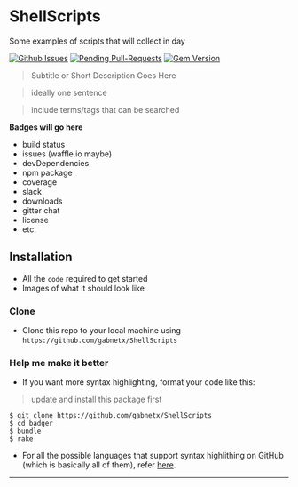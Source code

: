 <!-- [![FVCproductions](https://raw.githubusercontent.com/gabnetx/ShellScripts/master/BusinessCardGabnetx_Mayor.png)](https://github.com/gabnetx) -->

# ShellScripts
Some examples of scripts that will collect in day

 [![Github Issues](http://githubbadges.herokuapp.com/gabnetx/ShellScripts/issues.svg?style=flat-square)](https://github.com/gabnetx/ShellScripts/issues) [![Pending Pull-Requests](http://githubbadges.herokuapp.com/badges/badgerbadgerbadger/pulls.svg?style=flat-square)](https://github.com/gabnetx/ShellScripts/pulls) [![Gem Version](http://img.shields.io/gem/v/badgerbadgerbadger.svg?style=flat-square)](https://github.com/gabnetx/ShellScripts) 

> Subtitle or Short Description Goes Here

> ideally one sentence

> include terms/tags that can be searched

**Badges will go here**

- build status
- issues (waffle.io maybe)
- devDependencies
- npm package
- coverage
- slack
- downloads
- gitter chat
- license
- etc.

## Installation

- All the `code` required to get started
- Images of what it should look like

### Clone

- Clone this repo to your local machine using `https://github.com/gabnetx/ShellScripts`

### Help me make it better

- If you want more syntax highlighting, format your code like this:

> update and install this package first

```shell
$ git clone https://github.com/gabnetx/ShellScripts
$ cd badger
$ bundle
$ rake
```



- For all the possible languages that support syntax highlithing on GitHub (which is basically all of them), refer <a href="https://github.com/github/linguist/blob/master/lib/linguist/languages.yml" target="_blank">here</a>.

---
